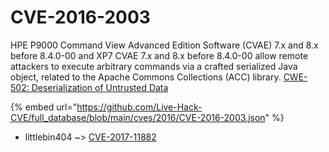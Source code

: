 # CVE-2016-2003

HPE P9000 Command View Advanced Edition Software (CVAE) 7.x and 8.x before 8.4.0-00 and XP7 CVAE 7.x and 8.x before 8.4.0-00 allow remote attackers to execute arbitrary commands via a crafted serialized Java object, related to the Apache Commons Collections (ACC) library. <a href="http://cwe.mitre.org/data/definitions/502.html">CWE-502: Deserialization of Untrusted Data</a>

{% embed url="https://github.com/Live-Hack-CVE/full_database/blob/main/cves/2016/CVE-2016-2003.json" %}


* littlebin404 ~> [CVE-2017-11882](https://www.alice-snow.ru/2016/database/cve-2016-2003/cve-2017-11882-littlebin404)